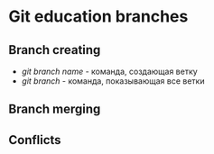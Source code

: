 # Git education branches

## Branch creating

* *git branch name* - команда, создающая ветку
* *git branch* - команда, показывающая все ветки

## Branch merging

## Conflicts